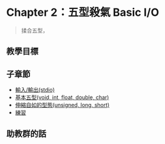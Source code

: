 # Chapter 2：五型殺氣 Basic I/O

> 揉合五型，

## 教學目標


## 子章節
* [輸入/輸出(stdio)](Ch2/01_stdio.md)
* [基本五型(void, int, float, double, char)](Ch2/02_type.md)
* [伸縮自如的型態(unsigned, long, short)](Ch2/03_changable.md)
* [練習](Ch2/04_practice.md)

## 助教群的話
